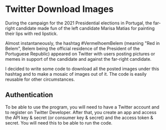# Twitter Download Images

During the campaign for the 2021 Presidential elections in Portugal, the far-right candidate made fun of the left candidate Marisa Matias for painting their lips with red lipstick.

Almost instantaneously, the hashtag #VermelhoemBelem (meaning "Red in Belem", Belem being the official residence of the President of the Portuguese Republic) appeared on Twitter with users posting pictures or memes in support of the candidate and against the far-right candidate.

I decided to write some code to download all the posted images under this hashtag and to make a mosaic of images out of it.
The code is easily reusable for other circumstances.

## Authentication

To be able to use the program, you will need to have a Twitter account and to register on Twitter Developer. After that, you create an app and access the API key & secret (or consumer key & secret) and the access token & secret. You will need this to be able to run the code.
